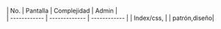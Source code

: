 | No.          | Pantalla      | Complejidad  | Admin |                                                                  
| ------------ | ------------- | ------------ | 
| Index/css,   | 
| patrón,diseño|
